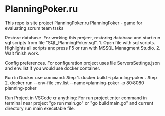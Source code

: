 # PlanningPoker.ru
This repo is site project PlanningPoker.ru
PlanningPoker - game for evaluating scrum team tasks

Restore database.
For working this project, restoring database and start run sql scripts from file "SQL_PlanningPoker.sql".
    1. Open file with sql scripts. Highlights all scripts and press F5 or run with MSSQL Managment Studio.
    2. Wait finish work. 

Config preferences. 
For configuration project uses file ServersSettings.json and env.list if you would use docker container.

Run in Docker use command:
Step 1. docker build -t planning-poker .
Step 2. docker run --env-file env.list --name=planning-poker -p 80:8080 planning-poker

Run Project in VSCode or anything:
For run project enter command in terminal near project "go run main.go" or "go build main.go" and current directory run main executable file.
